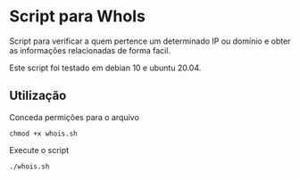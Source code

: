 # Script para WhoIs
Script para verificar a quem pertence um determinado IP ou domínio e obter as informações relacionadas de forma facil.

Este script foi testado em debian 10 e ubuntu 20.04.

## Utilização
Conceda permições para o arquivo

    chmod +x whois.sh
    
Execute o script

    ./whois.sh
